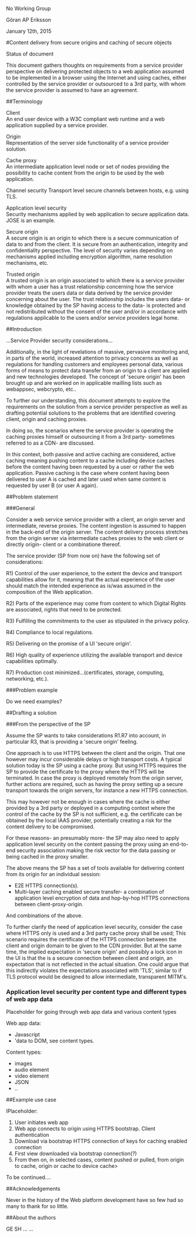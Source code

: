 No Working Group

Göran AP Eriksson

January 12th, 2015

#Content delivery from secure origins and caching of secure objects


Status of document

This document gathers thoughts on requirements from a service provider perspective on delivering protected objects to a web application assumed to be implemented in a browser using the Internet and using caches, either controlled by the service provider or outsourced to a 3rd party, with whom the service provider is assumed to have an agreement.


##Terminology

Client   			
An end user device with a W3C compliant web runtime and a web application supplied by a service provider.

Origin 				
Representation of the server side functionality of a service provider solution.

Cache proxy  		
An intermediate application level node or set of nodes providing the possibility to cache content from the origin to be used by the web application.

Channel security
Transport level secure channels between hosts, e.g. using TLS.

Application level security		
Security mechanisms applied by web application to secure application data. JOSE is an example.

Secure origin   	
A secure origin is an origin to which there is a secure communication of data to and from the client. It is secure from an authentication, integrity and confidentiality perspective. The level of security varies depending on mechanisms applied including encryption algorithm, name resolution mechanisms, etc.

Trusted origin		
A trusted origin is an origin associated to which there is a service provider with whom a user has a trust relationship concerning how the service provider treats the users data or data derived by the service provider concerning about the user. The trust relationship includes the users data- or knowledge obtained by the SP having access to the data- is protected and not redistributed without the consent of the user and/or in accordance with regulations applicable to the users and/or service providers legal home.



##Introduction

...Service Provider security considerations...

Additionally, in the light of revelations of massive, pervasive monitoring and, in parts of the world, increased attention to privacy concerns as well as regulations for handling customers and employees personal data, various forms of means to protect data transfer from an origin to a client are applied and new technologies developed. The concept of 'secure origin' has been brought up and are worked on in applicable mailling lists such as webappsec, webcrypto, etc..

To further our understanding, this document attempts to explore the requirements on the solution from a service provider perspective as well as drafting potential solutions to the problems that are identified covering client, origin and caching proxies.

In doing so, the scenarios where the service provider is operating the caching proxies himself or outsourcing it from a 3rd party- sometimes referred to as a CDN- are discussed.

In this context, both passive and active caching are considered, active caching meaning pushing content to a cache including device caches before the content having been requested by a user or rather the web application. Passive caching is the case where content having been delivered to user A is cached and later used when same 
content is requested by user B (or user A again).


##Problem statement

###General 

Consider a web service service provider with a client, an origin server and intermediate, reverse proxies. The content ingestion is assumed to happen in the back-end of the origin server. The content delivery process stretches from the origin server via intermediate caches proxies to the web client or directly origin- client 
or a combinatione thereof. 

The service provider (SP from now on) have the following set of considerations:

R1) Control of the user experience, to the extent the device and transport capabilities allow for it, meaning that the actual experience of the user should match the intended experience as is/was assumed in the composition of the Web application.

R2) Parts of the experience may come from content to which Digital Rights are associated, rights that need to be protected.

R3) Fulfilling the commitments to the user as stipulated in the privacy policy.

R4) Compliance to local regulations. 

R5) Delivering on the promise of a UI 'secure origin'.

R6) High quality of experience utilizing the available transport and device capabilities optimally.

R7) Production cost minimized...(certificates, storage, computing, networking, etc.).


###Problem example

Do we need examples?


##Drafting a solution

###From the perspective of the SP

Assume the SP wants to take considerations R1.R7 into account, in particular R3, that is providing a 'secure  origin' feeling.

One approach is to use HTTPS between the client and the origin. That one however may incur considerable delays or high transport costs. A typical solution today is the SP using a cache proxy.  But using HTTPS requires the SP to provide the certificate to the proxy where the HTTPS will be terminated. In case the proxy is deployed remotely from the origin server, further actions are required, such as having the proxy setting up a secure transport towards the origin servers, for instance a new HTTPS connection.

This may however not be enough in cases where the cache is either provided by a 3rd party or deployed in a computing context where the control of the cache by the SP is not sufficient, e.g. the certificate can be obtained by the local IAAS provider, potentially creating a risk for the content delivery to be compromised.

For these reasons- an presumably more- the SP may also need to apply application level security on the content passing the proxy using an end-to-end security association making the risk vector for the data passing or being cached in the proxy smaller.

The above means the SP has a set of tools available for delivering content from its origin for an individual session:

* E2E HTTPS connection(s).
* Multi-layer caching enabled secure transfer- a combination of application level encryption of data and hop-by-hop HTTPS connections between client-proxy-origin.

And combinations of the above.

To further clarify the need of application level security, consider the case where HTTPS only is used and a 3rd party cache proxy shall be used; This scenario requires the certificate of the HTTPS connection between the client and origin domain to be given to the CDN provider.  But at the same time, the implied expectation in 'secure origin' and possibly a lock icon in the UI is that the is a secure connection between client and origin, an expectation that is not reflected in the actual situation. One could argue that this indirectly violates the expectations associated with 'TLS', similar to if TLS protocol would be designed to allow intermediate, transparent MITM's.

### Application level security per content type and different types of web app data

Placeholder for going through web app data and various content types

Web app data:
* Javascript
* 'data to DOM, see content types.

Content types:
* images
* audio element
* video element
* JSON
* ..



##Example use case

IPlaceholder:

1. User initiates web app
2. Web app connects to origin using HTTPS bootstrap. Client authentication
3. Download via bootstrap HTTPS connection of keys for caching enabled connection
4. First view downloaded via bootstrap connection(?)
5. From then on, in selected cases, content pushed or pulled, from origin to cache, origin or cache to device cache>


To be continued....


##Acknowledgements

Never in the history of the Web platform development have so few had so many to thank for so little.

##About the authors

GE
SH
...
...


